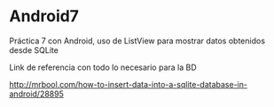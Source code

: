 # Android7
Práctica 7 con Android, uso de ListView para mostrar datos obtenidos desde SQLite

Link de referencia con todo lo necesario para la BD

http://mrbool.com/how-to-insert-data-into-a-sqlite-database-in-android/28895

